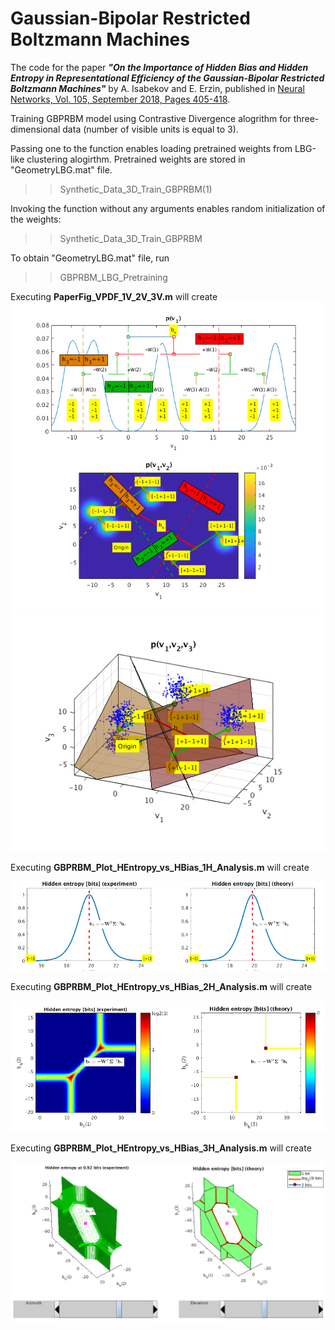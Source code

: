 # Gaussian-Bipolar Restricted Boltzmann Machines
The code for the paper ***"On the Importance of Hidden Bias and Hidden Entropy in Representational Efficiency of the Gaussian-Bipolar Restricted Boltzmann Machines"*** by A. Isabekov and E. Erzin, published in 
[Neural Networks, Vol. 105, September 2018, Pages 405-418](https://www.sciencedirect.com/science/article/pii/S0893608018301849).

Training GBPRBM model using Contrastive Divergence alogrithm for three-dimensional data (number of visible units is equal to 3).

Passing one to the function enables loading pretrained weights from LBG-like clustering alogirthm.
Pretrained weights are stored in "GeometryLBG.mat" file.
>> Synthetic_Data_3D_Train_GBPRBM(1)

Invoking the function without any arguments enables random initialization of the weights:
>> Synthetic_Data_3D_Train_GBPRBM

To obtain "GeometryLBG.mat" file, run 
>> GBPRBM_LBG_Pretraining

Executing **PaperFig_VPDF_1V_2V_3V.m** will create
![VPDF1V2V](PaperFig_VPDF_1V_2V.png "Probability of visible units for V=1, V=2")
![VPDF3V](PaperFig_VPDF_3V.png "Probability of visible units for V=3")

Executing **GBPRBM_Plot_HEntropy_vs_HBias_1H_Analysis.m** will create

![HE1HU](GBPRBM_Plot_HEntropy_vs_HBias_1H_Analysis.png "Hidden Entropy analysis for 1 hidden unit")

Executing **GBPRBM_Plot_HEntropy_vs_HBias_2H_Analysis.m** will create

![HE2HU](GBPRBM_Plot_HEntropy_vs_HBias_2H_Analysis.png "Hidden Entropy analysis for 2 hidden units")

Executing **GBPRBM_Plot_HEntropy_vs_HBias_3H_Analysis.m** will create

![HE3HU](GBPRBM_Plot_HEntropy_vs_HBias_3H_Analysis.png "Hidden Entropy analysis for 3 hidden units")
